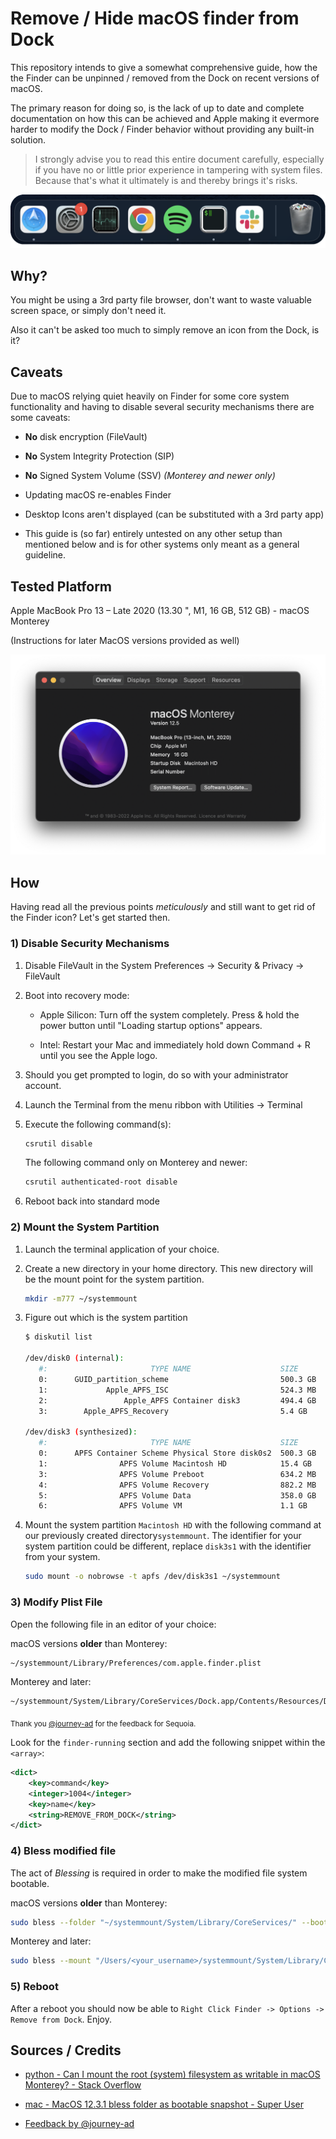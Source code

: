 # Remove / Hide macOS finder from Dock

This repository intends to give a somewhat comprehensive guide, how the the Finder can be unpinned / removed from the Dock on recent versions of macOS.

The primary reason for doing so, is the lack of up to date and complete documentation on how this can be achieved and Apple making it evermore harder to modify the Dock / Finder behavior without providing any built-in solution.

> I strongly advise you to read this entire document carefully, especially if you have no or little prior experience in tampering with system files. Because that's what it ultimately is and thereby brings it's risks.

![](https://raw.githubusercontent.com/ZeMooX/remove-finder-from-dock/main/md-img/dock.png)

## Why?

You might be using a 3rd party file browser, don't want to waste valuable screen space, or simply don't need it.

Also it can't be asked too much to simply remove an icon from the Dock, is it?

## Caveats

Due to macOS relying quiet heavily on Finder for some core system functionality and having to disable several security mechanisms there are some caveats:

- **No** disk encryption (FileVault)

- **No** System Integrity Protection (SIP)

- **No** Signed System Volume (SSV) *(Monterey and newer only)*

- Updating macOS re-enables Finder

- Desktop Icons aren't displayed (can be substituted with a 3rd party app)

- This guide is (so far) entirely untested on any other setup than mentioned below and is for other systems only meant as a general guideline.

## Tested Platform

Apple MacBook Pro 13 – Late 2020 (13.30 ", M1, 16 GB, 512 GB) - macOS Monterey

(Instructions for later MacOS versions provided as well)

![](https://raw.githubusercontent.com/ZeMooX/remove-finder-from-dock/main/md-img/about.png)

## How

Having read all the previous points *meticulously* and still want to get rid of the Finder icon? Let's get started then.

### 1) Disable Security Mechanisms

1. Disable FileVault in the System Preferences -> Security & Privacy -> FileVault

2. Boot into recovery mode:
   
   - Apple Silicon: Turn off the system completely. Press & hold the power button until "Loading startup options" appears.
   
   - Intel: Restart your Mac and immediately hold down Command + R until you see the Apple logo.

3. Should you get prompted to login, do so with your administrator account.

4. Launch the Terminal from the menu ribbon with Utilities -> Terminal

5. Execute the following command(s):
   
   ```bash
   csrutil disable
   ```
   
   The following command only on Monterey and newer:
   
   ```bash
   csrutil authenticated-root disable
   ```

6. Reboot back into standard mode

### 2) Mount the System Partition

1. Launch the terminal application of your choice.

2. Create a new directory in your home directory. This new directory will be the mount point for the system partition.
   
   ```bash
   mkdir -m777 ~/systemmount
   ```

3. Figure out which is the system partition
   
   ```bash
   $ diskutil list
   
   /dev/disk0 (internal):
      #:                       TYPE NAME                    SIZE       IDENTIFIER
      0:      GUID_partition_scheme                         500.3 GB   disk0
      1:             Apple_APFS_ISC ⁨⁩                        524.3 MB   disk0s1
      2:                 Apple_APFS ⁨Container disk3⁩         494.4 GB   disk0s2
      3:        Apple_APFS_Recovery ⁨⁩                        5.4 GB     disk0s3
   
   /dev/disk3 (synthesized):
      #:                       TYPE NAME                    SIZE       IDENTIFIER
      0:      APFS Container Scheme Physical Store disk0s2  500.3 GB   disk3
      1:                APFS Volume ⁨Macintosh HD⁩            15.4 GB    disk3s1
      3:                APFS Volume ⁨Preboot⁩                 634.2 MB   disk3s2
      4:                APFS Volume ⁨Recovery⁩                882.2 MB   disk3s3
      5:                APFS Volume ⁨Data⁩                    358.0 GB   disk3s5
      6:                APFS Volume ⁨VM⁩                      1.1 GB     disk3s6
   ```

4. Mount the system partition `Macintosh HD` with the following command at our previously created directory`systemmount`. The identifier for your system partition could be different, replace `disk3s1` with the identifier from your system.
   
   ```bash
   sudo mount -o nobrowse -t apfs /dev/disk3s1 ~/systemmount
   ```

### 3) Modify Plist File

Open the following file in an editor of your choice:

macOS versions **older** than Monterey:
```bash
~/systemmount/Library/Preferences/com.apple.finder.plist
```

Monterey and later:
```bash
~/systemmount/System/Library/CoreServices/Dock.app/Contents/Resources/DockMenus.plist
```
<sub>Thank you [@journey-ad](https://github.com/journey-ad) for the feedback for Sequoia.</sub>


Look for the `finder-running` section and add the following snippet within the `<array>`:

```xml
<dict>
    <key>command</key>
    <integer>1004</integer>
    <key>name</key>
    <string>REMOVE_FROM_DOCK</string>
</dict>
```

### 4) Bless modified file

The act of *Blessing* is required in order to make the modified file system bootable.

macOS versions **older** than Monterey:

```bash
sudo bless --folder "~/systemmount/System/Library/CoreServices/" --bootefi --create-snapshot
```

Monterey and later:

```bash
sudo bless --mount "/Users/<your_username>/systemmount/System/Library/CoreServices" --setBoot --create-snapshot
```

### 5) Reboot

After a reboot you should now be able to `Right Click Finder -> Options -> Remove from Dock`. Enjoy.

## Sources / Credits

- [python - Can I mount the root (system) filesystem as writable in macOS Monterey? - Stack Overflow](https://stackoverflow.com/questions/73048614/can-i-mount-the-root-system-filesystem-as-writable-in-macos-monterey)

- [mac - MacOS 12.3.1 bless folder as bootable snapshot - Super User](https://superuser.com/questions/1715785/macos-12-3-1-bless-folder-as-bootable-snapshot)

- [Feedback by @journey-ad](https://github.com/ZeMooX/remove-finder-from-dock/issues/1)
